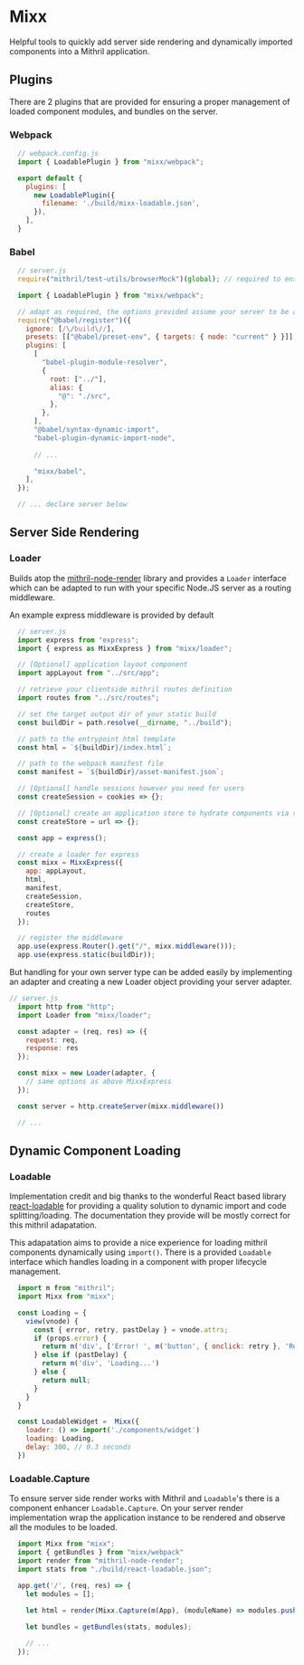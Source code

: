 # Mixx

Helpful tools to quickly add server side rendering and dynamically imported components into a Mithril application.

## Plugins

There are 2 plugins that are provided for ensuring a proper management of loaded component modules, and bundles on the server.

### Webpack

```js
  // webpack.config.js
  import { LoadablePlugin } from "mixx/webpack";

  export default {
    plugins: [
      new LoadablePlugin({
        filename: './build/mixx-loadable.json',
      }),
    ],
  }
```

### Babel

```js
  // server.js
  require("mithril/test-utils/browserMock")(global); // required to ensure mithril can be used on the server

  import { LoadablePlugin } from "mixx/webpack";

  // adapt as required, the options provided assume your server to be a project root dir and your client src is a project root dir `src`
  require("@babel/register")({
    ignore: [/\/build\//],
    presets: [["@babel/preset-env", { targets: { node: "current" } }]],
    plugins: [
      [
        "babel-plugin-module-resolver",
        {
          root: ["../"],
          alias: {
            "@": "./src",
          },
        },
      ],
      "@babel/syntax-dynamic-import",
      "babel-plugin-dynamic-import-node",
      
      // ...

      "mixx/babel",
    ],
  });

  // ... declare server below
```

## Server Side Rendering

### Loader

Builds atop the [mithril-node-render](https://github.com/MithrilJS/mithril-node-render) library and provides a `Loader` interface which can be adapted to run with your specific Node.JS server as a routing middleware.

An example express middleware is provided by default

```js
  // server.js
  import express from "express";
  import { express as MixxExpress } from "mixx/loader";

  // [Optional] application layout component
  import appLayout from "../src/app";

  // retrieve your clientside mithril routes definition
  import routes from "../src/routes";

  // set the target output dir of your static build
  const buildDir = path.resolve(__dirname, "../build");

  // path to the entrypoint html template
  const html = `${buildDir}/index.html`;

  // path to the webpack manifest file
  const manifest = `${buildDir}/asset-manifest.json`;

  // [Optional] handle sessions however you need for users
  const createSession = cookies => {};

  // [Optional] create an application store to hydrate components via redux
  const createStore = url => {};

  const app = express();

  // create a loader for express
  const mixx = MixxExpress({
    app: appLayout,
    html,
    manifest,
    createSession,
    createStore,
    routes
  });

  // register the middleware
  app.use(express.Router().get("/", mixx.middleware()));
  app.use(express.static(buildDir));
```

But handling for your own server type can be added easily by implementing an adapter and creating a new Loader object providing your server adapter.

```js
// server.js
  import http from "http";
  import Loader from "mixx/loader";

  const adapter = (req, res) => ({
    request: req,
    response: res
  });

  const mixx = new Loader(adapter, {
    // same options as above MixxExpress
  });

  const server = http.createServer(mixx.middleware())

  // ...
```

## Dynamic Component Loading

### Loadable

Implementation credit and big thanks to the wonderful React based library [react-loadable](https://github.com/jamiebuilds/react-loadable) for providing a quality solution to dynamic import and code splitting/loading. The documentation they provide will be mostly correct for this mithril adapatation.

This adapatation aims to provide a nice experience for loading mithril components dynamically using `import()`. There is a provided `Loadable` interface which handles loading in a component with proper lifecycle management.

```js
  import m from "mithril";
  import Mixx from "mixx";

  const Loading = {
    view(vnode) {
      const { error, retry, pastDelay } = vnode.attrs;
      if (props.error) {
        return m('div', ['Error! ', m('button', { onclick: retry }, 'Retry')]);
      } else if (pastDelay) {
        return m('div', 'Loading...')
      } else {
        return null;
      }
    }
  }

  const LoadableWidget =  Mixx({
    loader: () => import('./components/widget')
    loading: Loading,
    delay: 300, // 0.3 seconds
  })

```

### Loadable.Capture

To ensure server side render works with Mithril and `Loadable`'s there is a component enhancer `Loadable.Capture`. On your server render implementation wrap the application instance to be rendered and observe all the modules to be loaded.

```js
  import Mixx from "mixx";
  import { getBundles } from "mixx/webpack"
  import render from "mithril-node-render";
  import stats from "./build/react-loadable.json";

  app.get('/', (req, res) => {
    let modules = [];
    
    let html = render(Mixx.Capture(m(App), (moduleName) => modules.push(moduleName)));

    let bundles = getBundles(stats, modules);

    // ...
  });
```